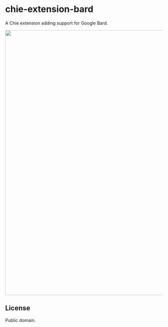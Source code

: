 # chie-extension-bard

A Chie extension adding support for Google Bard.

<img width="848" src="https://github.com/chieapp/chie-extension-bard/assets/639601/f74b5e6c-3805-40bb-ad93-8cf7619194d9">

## License

Public domain.
